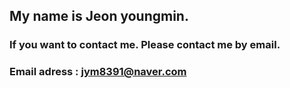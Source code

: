 ## My name is Jeon youngmin.
### If you want to contact me. Please contact me by email.
### Email adress : jym8391@naver.com
